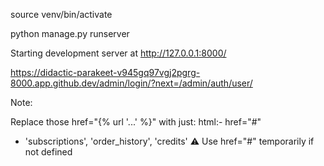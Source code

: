 source venv/bin/activate

python manage.py runserver



Starting development server at http://127.0.0.1:8000/




https://didactic-parakeet-v945gq97vgj2pgrg-8000.app.github.dev/admin/login/?next=/admin/auth/user/





Note:

Replace those href="{% url '...' %}" with just: html:- href="#"
- 'subscriptions', 'order_history', 'credits'	⚠️ Use href="#" temporarily if not defined 
